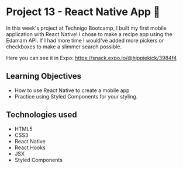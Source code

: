 # Project 13 - React Native App 📱

In this week's project at Technigo Bootcamp, I built my first mobile application with React Native! I chose to make a recipe app using the Edamam API. If I had more time I would've added more pickers or checkboxes to make a slimmer search possible.

Here you can see it in Expo: https://snack.expo.io/@hippiekick/3984f4

## Learning Objectives

- How to use React Native to create a mobile app
- Practice using Styled Components for your styling.

## Technologies used
- HTML5
- CSS3
- React Native
- React Hooks
- JSX
- Styled Components

